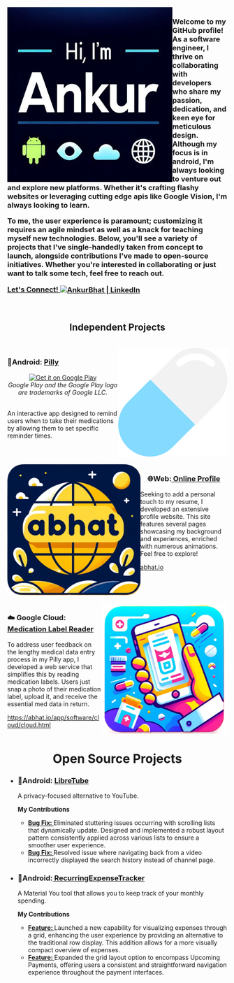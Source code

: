 <div align = "left" ><img align = "left" alt = "Profile Banner" height = "400px" src = "images/greeting.jpg"></img></div>
<h3><p>Welcome to my GitHub profile! As a software engineer, I thrive on collaborating with developers who share my passion, dedication, and keen eye for meticulous design. Although my focus is in android, I'm always looking to venture out and explore new platforms. Whether it's crafting flashy websites or leveraging cutting edge apis like Google Vision, I'm always looking to learn. </p><p>To me, the user experience is paramount; customizing it requires an agile mindset as well as a knack for teaching myself new technologies. Below, you'll see a variety of projects that I've single-handedly taken from concept to launch, alongside contributions I've made to open-source initiatives. Whether you're interested in collaborating or just want to talk some tech, feel free to reach out.<br></p><a align ="center" href="https://www.linkedin.com/in/profile-abhat/"> Let's Connect! <img align ="center" alt="AnkurBhat | LinkedIn" width="22px" src="https://cdn.jsdelivr.net/npm/simple-icons@v3/icons/linkedin.svg" /></a></h3>

</p>
<br clear="all">
<h2 align = "center" >Independent Projects</h2>
<br>

<img align = "right" alt = "Pill Icon" src = "images/pill.png" height = "250px"/> 
<h3> 📱Android: <a href = "https://github.com/abGit9/Pilly_Intro">Pilly</a></h3>
<!--<h2 align = "left"> 📱Android: <a href = "https://github.com/abGit9/Pilly_Intro">Pilly</a></h2>-->

<div align = "center" ><a align = "center" href='https://play.google.com/store/apps/details?id=com.panacea.pilly&hl=en_US&pcampaignid=pcampaignidMKT-Other-global-all-co-prtnr-py-PartBadge-Mar2515-1'><img alt='Get it on Google Play' src='https://play.google.com/intl/en_us/badges/static/images/badges/en_badge_web_generic.png' height = "70px"/></a></div>   
<div align = "center" ><i align = "center">Google Play and the Google Play logo are trademarks of Google LLC.</i></div> 
<br>
<div align = "left"><p>An interactive app designed to remind users when to take their medications by allowing them to set specific reminder times.</p></div>   
<br clear="all">
<br>
<div align ="left"> <img align = "left" alt = "Profile Web Banner" src = "images/profile_web_banner_3.png" height = "300px"/></div> 
<!--<h2>🌐Web:<a href="https://github.com/abGit9/Profile_Web"> Online Profile</a></h2>-->
<h3 align = "center" >🌐Web:<a href="https://github.com/abGit9/Profile_Web"> Online Profile</a></h3>
<p>Seeking to add a personal touch to my resume, I developed an extensive profile website. This site features several pages showcasing my background and experiences, enriched with numerous animations. Feel free to explore!</p> 
<a href="https://abhat.io">abhat.io</a>
<br clear="all">
<br>
<!-- <h2>☁️ Google Cloud:<a href="https://github.com/abGit9/Med_Label_Reader"> Medication Label Reader</a></h2> -->
<div align = "right"> <img align = "right" alt = "Med Label Reader Banner" src = "images/med_label_reader_banner.png" height = "300px"/></div> 
<h3>☁️ Google Cloud:<a href="https://github.com/abGit9/Med_Label_Reader"> Medication Label Reader</a></h3>
<p>To address user feedback on the lengthy medical data entry process in my Pilly app, I developed a web service that simplifies this by reading medication labels. Users just snap a photo of their medication label, upload it, and receive the essential med data in return.</p>    
<a href="https://abhat.io/app/software/cloud/cloud.html">https://abhat.io/app/software/cloud/cloud.html</a>
<br clear="all">

<!--
<ul>   
    <li><h3> 📱Android: <a href = "https://github.com/abGit9/Pilly_Intro">Pilly</a></h3></li>   
    <div align ="center"> <img align = "center" alt = "Pill Icon" src = "images/pill.png" align="center" height = "70"/></div> 
   <div align = "center"> <a href='https://play.google.com/store/apps/details?id=com.panacea.pilly&hl=en_US&pcampaignid=pcampaignidMKT-Other-global-all-co-prtnr-py-PartBadge-Mar2515-1'><img alt='Get it on Google Play' src='https://play.google.com/intl/en_us/badges/static/images/badges/en_badge_web_generic.png' height = "60"/></a></div>       
    <div align = "center"> <i>Google Play and the Google Play logo are trademarks of Google LLC.</i></div>   
    <br>
    <p>An interactive app designed to remind users when to take their medications by allowing them to set specific reminder times.</p>       
    <li><h3>🌐 Web:                <a href="https://github.com/abGit9/Profile_Web">Online Profile</a></h3></li>
    <p>Seeking to add a personal touch to my resume, I developed an extensive profile website. This site features several pages showcasing my background and experiences, enriched with numerous animations. Feel free to explore!</p>   
    <li><h3>☁️ Google Cloud:       <a href="https://github.com/abGit9/Med_Label_Reader">Medication Label Reader</a></h3></li>
    <p>To address user feedback on the lengthy medical data entry process in my Pilly app, I developed a web service that simplifies this by reading medication labels. Users just snap a photo of their medication label, upload it, and receive the essential med data in return.</p>    
</ul>-->
<h1 align = "center" > Open Source Projects</h1>

<ul>
<li><h3>📱Android: <a href="https://github.com/abGit9/LibreTube">LibreTube</a></h3></li>  
<p>A privacy-focused alternative to YouTube.</p>
<b>My Contributions</b>
<ul>  
    <li><a href ="https://github.com/libre-tube/LibreTube/pull/5607"><b>Bug Fix: </b></a>Eliminated stuttering issues occurring with scrolling lists that dynamically update. Designed and implemented a robust layout pattern consistently applied across various lists to ensure a smoother user experience.</li>
    <li><a href ="https://github.com/libre-tube/LibreTube/pull/5486"><b>Bug Fix: </b></a>Resolved issue where navigating back from a video incorrectly displayed the search history instead of channel page.</li>  
</ul>

    
<li><h3>📱Android:<a href="https://github.com/abGit9/RecurringExpenseTracker"> RecurringExpenseTracker</a></h3></li>
<p>A Material You tool that allows you to keep track of your monthly spending.</p>
<b>My Contributions</b>
<ul>
    <li><a href ="https://github.com/DennisBauer/RecurringExpenseTracker/pull/156"><b>Feature: </b></a>Launched a new capability for visualizing expenses through a grid, enhancing the user experience by providing an alternative to the traditional row display. This addition allows for a more visually compact overview of expenses. </li>
    <li><a href ="https://github.com/DennisBauer/RecurringExpenseTracker/pull/159"><b>Feature: </b></a>Expanded the grid layout option to encompass Upcoming Payments, offering users a consistent and straightforward navigation experience throughout the payment interfaces.</li>  
</ul>


<!--


- 🔭 I’m currently working on ...
- 🌱 I’m currently learning ...
- 👯 I’m looking to collaborate on ...
- 🤔 I’m looking for help with ...
- 💬 Ask me about ...
- 📫 How to reach me: ...
- 😄 Pronouns: ...
- ⚡ Fun fact: ...
-->
